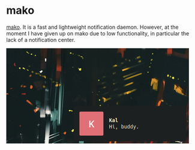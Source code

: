 # mako

[mako](https://github.com/emersion/mako). It is a fast and lightweight notification
daemon. However, at the moment I have given up on mako due to low functionality,
in particular the lack of a notification center.

![mako](mako.png "mako")
